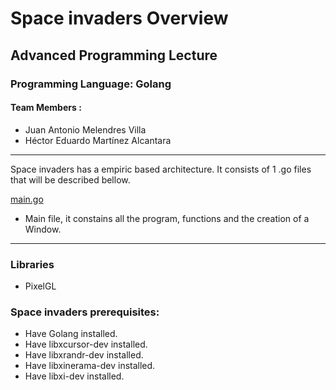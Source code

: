 # Space invaders Overview
## Advanced Programming Lecture

### Programming Language: Golang
#### Team Members :
* Juan Antonio Melendres Villa
* Héctor Eduardo Martínez Alcantara


************************

Space invaders has a empiric based architecture. It consists of 1 .go files that will be described bellow.

[main.go](main.go)
- Main file, it constains all the program, functions and the creation of a Window.

***************************
### Libraries
- PixelGL

### Space invaders prerequisites:
- Have Golang installed.
- Have libxcursor-dev installed.
- Have libxrandr-dev installed.
- Have libxinerama-dev installed.
- Have libxi-dev installed.